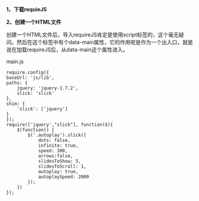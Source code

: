 ﻿**1、下载requieJS**

**2、创建一个HTML文件**

创建一个HTML文件后，导入requireJS肯定是使用script标签的，这个毫无疑问。然后在这个标签中有个data-main属性，它的作用呢是作为一个出入口，就是说在加载requireJS后，从data-main这个属性进入。

main.js

    require.config({
    baseUrl: 'js/lib',
    paths: {
        jquery: 'jquery-1.7.2',
        slick: 'slick'
    },
    shim: {
        'slick': ['jquery']
    }
	});
	require(['jquery',"slick"], function($){
	    $(function() {
	        $('.autoplay').slick({
	            dots: false,
	            infinite: true,
	            speed: 300,
	            arrows:false,
	            slidesToShow: 5,
	            slidesToScroll: 1,
	            autoplay: true,
	            autoplaySpeed: 2000
	        });
	    })
	});